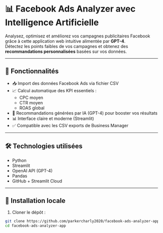 # 📊 Facebook Ads Analyzer avec Intelligence Artificielle

Analysez, optimisez et améliorez vos campagnes publicitaires Facebook grâce à cette application web intuitive alimentée par **GPT-4**.  
Détectez les points faibles de vos campagnes et obtenez des **recommandations personnalisées** basées sur vos données.

---

## 🚀 Fonctionnalités

- 📥 Import des données Facebook Ads via fichier CSV
- 📈 Calcul automatique des KPI essentiels :
  - CPC moyen
  - CTR moyen
  - ROAS global
- 🤖 Recommandations générées par IA (GPT-4) pour booster vos résultats
- 📊 Interface claire et moderne (Streamlit)
- ✅ Compatible avec les CSV exports de Business Manager

---

## 🛠️ Technologies utilisées

- Python
- Streamlit
- OpenAI API (GPT-4)
- Pandas
- GitHub + Streamlit Cloud

---

## 🔧 Installation locale

1. Cloner le dépôt :
```bash
git clone https://github.com/parkercharly2020/facebook-ads-analyzer-app.git
cd facebook-ads-analyzer-app
